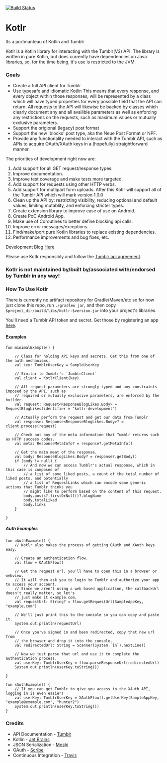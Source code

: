 [![Build Status](https://travis-ci.com/highthunder/kotlr.svg?branch=master)](https://travis-ci.com/highthunder/kotlr)

# Kotlr

Its a portmanteau of Kotlin and Tumblr

Kotlr is a Kotlin library for interacting with the Tumblr(V2) API.
The library is written in pure Kotlin, but does currently have
dependencies on Java libraries, so, for the time being, it's use is
restricted to the JVM.

### Goals ###

* Create a full API client for Tumblr
* Use typesafe and idiomatic Kotlin
This means that every response, and every object within those responses,
will be represented by a class which will have typed properties for every
possible field that the API can return. All requests to the API will
likewise be backed by classes which clearly document any and all availible
parameters as well as enforcing any restrictions on the requests, such
as maximum values or mutually exclusive parameters.
* Support the origional (legacy) post format
* Support the new 'blocks' post type, aka the Neue Post Format or NPF.
* Provide any functionality needed to interact with
the Tumblr API, such as APIs to acquire OAuth/XAuth keys in a
(hopefully) straightforward manner.

The priorities of development right now are:

1. Add support for all GET request/response types.
2. Improve documentation.
3. Improve test coverage and make tests more targeted.
4. Add support for requests using other HTTP verbs.
5. Add support for mutlipart form uploads. After this Kotlr will support all of the Tumblr API which will mark version 1.0.0
6. Clean up the API by: restricting visibility, reducing optional and default values, limiting mutablity, and enforcing stricter types.
7. Create extension library to improve ease of use on Android.
8. Create PoC Android App.
9. Make use of Coroutines to better define blocking api calls.
10. Improve error messages/exceptions.
11. Find/make/port pure Kotlin libraries to replace existing dependencies.
12. Performance improvements and bug fixes, etc.

Development Blog [Here](https://kotlr-development.tumblr.com/)

Please use Kotlr responsibly and follow the
[Tumblr api agreement](https://www.tumblr.com/docs/en/api_agreement).

### Kotlr is not maintained by/built by/associated with/endorsed by Tumblr in any way! ###

### How To Use Kotlr ###

There is currently no artifact repository for Gradle/Maven/etc so
for now just clone this repo, run `./gradlew jar`, and then copy
`$project_dir/build/libs/kotlr-$version.jar` into your project's libraries.

You'll need a Tumblr API token and secret. Get those by registering an
app [here](https://www.tumblr.com/oauth/apps).


#### Examples ####

```
fun minimalExample() {

    // Class for holding API keys and secrets. Get this from one of the auth mechanisms.
    val key: TumblrUserKey = SampleUserKey

    // Similar to Jumblr's `JumblrClient`
    val client = KotlrClient(key)

    // All request parameters are strongly typed and any constraints imposed by the API, such as
    // required or mutually exclusive parameters, are enforced by the builder.
    val request: Request<ResponseBlogLikes.Body> = RequestBlogLikes(identifier = "kotlr-development")

    // Actually perform the request and get our data from Tumblr
    val response: Response<ResponseBlogLikes.Body>? = client.process(request)

    // Check out any of the meta information that Tumblr returns such as HTTP success codes.
    val meta: ResponseMetaInfo? = response?.getMetaInfo()

    // Get the main meat of the response.
    val body: ResponseBlogLikes.Body? = response?.getBody()
    if (body != null) {
        // And now we can access Tumblr's actual response, which in this case is composed of
        // a list of some liked posts, a count of the total number of liked posts, and potentially
        // a list of RequestLinks which can encode some generic actions that Tumblr thinks you
        // might like to perform based on the content of this request.
        body.posts?.firstOrNull()?.blogName
        body.totalLiked
        body.links
    }

}

```

##### Auth Examples #####

```
fun oAuthExample() {
    // Kotlr also makes the process of getting OAuth and XAuth keys easy.

    // Create an authentication flow.
    val flow = OAuthFlow()

    // Get the request url, you'll have to open this in a browser or webview.
    // It will then ask you to login to Tumblr and authorize your app to access your account.
    // Since we aren't using a web based application, the callbackUrl doesn't really matter, so let's
    // just make it example.com.
    val requestUrl: String? = flow.getRequestUrl(SampleAppKey, "example.com")

    // We'll just print this to the console so you can copy and paste it.
    System.out.println(requestUrl)

    // Once you've signed in and been redirected, copy that new url from
    // the browser and drop it into the console.
    val redirectedUrl: String = Scanner(System.`in`).nextLine()

    // Now we just parse that url and use it to complete the authentication process.
    val userKey: TumblrUserKey = flow.parseResponseUrl(redirectedUrl)
    System.out.println(userKey.toString())

}
```

```
fun xAuthExample() {
    // If you can get Tumblr to give you access to the XAuth API, logging in is even easier!
    val userKey: TumblrUserKey = XAuthFlow().getUserKey(SampleAppKey, "example@example.com", "hunter2")
    System.out.println(userKey.toString())
}
```

### Credits ###
* API Documentation - [Tumblr](https://github.com/tumblr/docs)
* Kotlin - [Jet Brains](https://kotlinlang.org/)
* JSON Serialization - [Moshi](https://github.com/square/moshi)
* OAuth - [Scribe](https://github.com/scribejava/scribejava)
* Continuous Integration - [Travis](https://travis-ci.com/)
